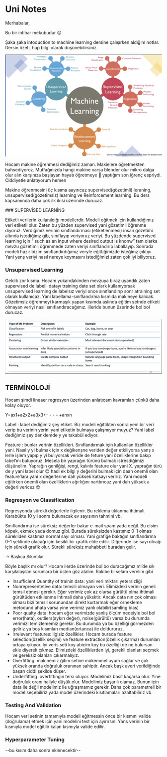 # Uni Notes

Merhabalar,  

Bu bir intihar mekubudur 😊 

 Şaka şaka intoduction to machine learning dersine çalışırken aldığım notlar. Dersin özeti, hap bilgi olarak düşünebilirsiniz. 

![Alt text](<Screenshot 2024-05-22 at 07.45.58.png>)

Hocam makine öğrenmesi dediğimiz zaman. Makielere öğretmekten bahsediyoroz. Mutfağınızda hangi makine varsa blender olur mikro dalga olur alın karşınıza başlayan hayatı öğretmeye 😬 yaptığım son iğrenç espriydi. Ciddiyetle anlatıyorum hemen 

 

Makine öğrenmesini üç kısıma aayırıcaz supervised(gözetimli) leraning, unsupervised(gözetimsiz) learning ve Reinforcement learning. Bu ders kapsamında daha çok ilk ikisi üzerinde durucaz.  

### SUPERVİSED LEARNİNG 

Etiketli verilerin kullanıldığı modellerdir. Modeli eğitmek için kullandığımız veri etiketli olur. Zaten bu yüzden supervised yani gözetimli öğrenme diyoruz. Verdiğimiz verinin sınıflandırması (etiketlenmesi) insan gözetimi altında istediğimz gib, sınıflayıp veriyoruz veriyi. Bu yüzdende supervised learning için “ such as an input  where desired output is knonw” tam olarka mevzu gözetimli öğrenmede zaten veriyi sınıflandırıp laballayıp. Sonrada modeli hazır bizim sınıflandırdığımız veryle eğittiğimizde isteğimz çıktıyı. Yani yenş veriyi nasıl nereye koymasını istediğimizi zaten çok iyi biliyoruz.  

### Unsupervised Learning 

Geldik zor kısma. Hocam yukarıdakinden mevzuya biraz uyandık zaten supervised de labellı datayı training date set olark kullanıyorsak unsupervised learning de labelsız veriyi once sınıflandırıp sonr atraining set olarak kullanıcaz. Yani labellama-sınıflandırma kısmıda makineye kalıcak. Gözetimsiz öğrenmeyi karmaşık yapan kısımda aslında eğitim setnde etiketi olmayan veriyi nasıl sınıflandıracağımız. iIleride bunun üzerinde bol bol durucaz. 


![Alt text](<Screenshot 2024-05-22 at 07.46.24.png>)

## TERMİNOLOJİ 

Hocam şimdi lineaer regresyon üzerinden anlatıcam kavramları çünkü daha kolay oluyor. 

Y=ax1+a2x2+a3x3+- - - - +anxn 

Label : label dediğimiz şey etiket. Biz modeli eğittikten sonra yeni bir veri verip bu verinin yerini yani etiketin bulmaya çalışmıyor muyuz? Yani label dediğimiz şey denklemde y ye takabül ediyor. 

Feature : bunlar verinin özellikleri. Sınıflandırmak için kullanılan özellikler yani. Nasıl y yi bulmak için x değikenşne veriden değer etkiliyorsa yanş x lerle işlem yapıp y yi bulıyorsak veride de feture yani özelliklerine bakıp label’ını buluyoruz. Mesela bir yaprağın türünü bulmak istresdiğimizi düşünelim. Yaprağın genilğişi, rengi, kalınlıı feature olur yani X. yaprağın türü de y yani label olur 😊 hadi ek bilgi y değerini bulmak için daah önemli olan feature’lara yani x değerlerine dah yüksek katsayı veririz. Yani modeli eğitirken önemli olan özelliklerin ağırlığını narttırıcaz yani dah yüksek a değeri vericez 😊 

### Regresyon ve Classification 

Regresyonda sürekli değerlerle ilgilenir. Bu reklema tıklanma ihtimali. Karabükte 10 yıl sonra  bulunacak ev sayısının tahmini vb. 

Sınıflandırma ise süreksiz değerler bakar e-mail spam yada değil. Bu cisim köpek, ekmek yada domuz gibi. Burada süreksizden kastımız 0-1 olması sürekliden kastımız normal sayı olması. Yani grafiğe baktığın sınıflandırma 0-1 şeklinde olacağı için kesikli bir grafik elde edilir. Diğerinde ise sayı olcağı için sürekli grafik olur. Sürekli süreksiz muhabbeti buradan gelir. 

-> Başlıca Sıkıntılar 

Böyle başlık mı olur? Hocam ilerde üzerinde bol bo duracağımız ml’de sık karşılalaşılan sorunlara bir üsten göz atalım. Rakibe bi selam verelim gibi 

* Insufficient Quantity of trainin data: yani veri miktarı yetersizliği 
* Nonrepresentetive data: temsili olmayan veri. Elimizdeki verinin geneli temsil etmesi gerekir. Eğer verimiz çok az olursa gürültü olma ihtimali gürültüden etkilenme ihtimali daha yüksktir. Ancak data nın çok olması olması bizi temsil sorunundan direkt kurtarmak eğer örnekleme metodund ahata varsa yine verimiz yanlı olabilir(samling bias) 
* Poor qualty data: hocam eğer verimizde yanlış ölçüm nedeiyle bol bol error(hata), outliers(aykırı değer), noise(gürültü) varsa bu durumda verimizi temizlememiz gerekir. Bu durumda ya bu özelliği görmezden geliriz ya boş kısımları median(ortanca) ile doldururuz. 
* Irrelevant features: ilgisiz özellikler. Hocam burada feature selection(özellik seçimi) ve feature extraction(özellik çıkarma) durumları ortaya çıkıyor. Iyi veris seti koy abicim koy bu özelliği de ne bulursan ekle diyerek çıkmaz. Elimizdeki özelliklerden iyi,  gerekli olanları seçmek ve gereksiz olanları çıkarmalıyız. 
* Overfitting: makinemiz ğitim setine mükemmel uyum sağlar ve çok yüksek oranda doğruluk oranınan sahiptir. Ancak başk averi verildiğinde başarı ciddi şekilde düşer.  
* Underfitting :overfittingin tersi oluyor. Modelimiz basit kaçarsa olur. Yine doğruluk oranı haliyle düşük olur. Modelimiz başarılı olamaz. Bunun için data ile değil modelimiz ile uğraşmamız gerekir. Daha çok parametreli bir model seçebiliriz yada model üzerindeki kısıtlamaları azaltabiliriz vb. 
 
### Testing And Validation 
Hocam veri setinin tamamıyla modeli eğitmessin önce bir kısmını valide (doğrulama) etmek için yani modelini test için ayırırsın. Yanş verinin bir kısmıyla model eğitilir kalan kısmıyla valide edilir.  
 
### Hyperparameter Tuning 
--bu kısım daha sonra eklenecektir-- 
 